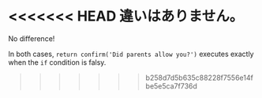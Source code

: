 <<<<<<< HEAD
違いはありません。
=======
No difference!

In both cases, `return confirm('Did parents allow you?')` executes exactly when the `if` condition is falsy.
>>>>>>> b258d7d5b635c88228f7556e14fbe5e5ca7f736d
